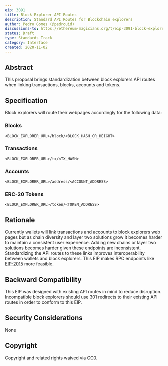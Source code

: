 ```yaml
---
eip: 3091
title: Block Explorer API Routes
description: Standard API Routes for Blockchain explorers
author: Pedro Gomes (@pedrouid)
discussions-to: https://ethereum-magicians.org/t/eip-3091-block-explorer-api-routes/4907
status: Draft
type: Standards Track
category: Interface
created: 2020-11-02
---
```


## Abstract
This proposal brings standardization between block explorers API routes when linking transactions, blocks, accounts and tokens. 

## Specification
Block explorers will route their webpages accordingly for the following data:

### Blocks
`<BLOCK_EXPLORER_URL>/block/<BLOCK_HASH_OR_HEIGHT>`

### Transactions
`<BLOCK_EXPLORER_URL>/tx/<TX_HASH>`

### Accounts
`<BLOCK_EXPLORER_URL>/address/<ACCOUNT_ADDRESS>`

### ERC-20 Tokens
`<BLOCK_EXPLORER_URL>/token/<TOKEN_ADDRESS>`

## Rationale
Currently wallets will link transactions and accounts to block explorers web pages but as chain diversity and layer two solutions grow it becomes harder to maintain a consistent user experience. Adding new chains or layer two solutions becomes harder given these endpoints are inconsistent. Standardizing the API routes to these links improves interoperability between wallets and block explorers. This EIP makes RPC endpoints like [EIP-2015](./eip-2015.md) more feasible.

## Backward Compatibility
This EIP was designed with existing API routes in mind to reduce disruption. Incompatible block explorers should use 301 redirects to their existing API routes in order to conform to this EIP.

## Security Considerations
None

## Copyright
Copyright and related rights waived via [CC0](../LICENSE.md).
